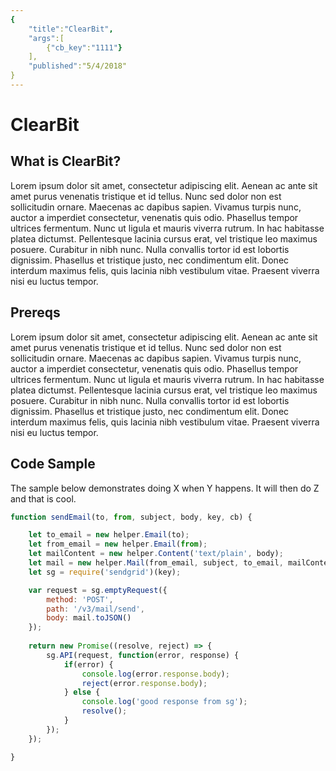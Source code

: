 ```yaml
---
{
	"title":"ClearBit",
	"args":[
		{"cb_key":"1111"}
	],
	"published":"5/4/2018"
}
---
```


# ClearBit

## What is ClearBit?

Lorem ipsum dolor sit amet, consectetur adipiscing elit. Aenean ac ante sit amet purus venenatis tristique et id tellus. Nunc sed dolor non est sollicitudin ornare. Maecenas ac dapibus sapien. Vivamus turpis nunc, auctor a imperdiet consectetur, venenatis quis odio. Phasellus tempor ultrices fermentum. Nunc ut ligula et mauris viverra rutrum. In hac habitasse platea dictumst. Pellentesque lacinia cursus erat, vel tristique leo maximus posuere. Curabitur in nibh nunc. Nulla convallis tortor id est lobortis dignissim. Phasellus et tristique justo, nec condimentum elit. Donec interdum maximus felis, quis lacinia nibh vestibulum vitae. Praesent viverra nisi eu luctus tempor.

## Prereqs

Lorem ipsum dolor sit amet, consectetur adipiscing elit. Aenean ac ante sit amet purus venenatis tristique et id tellus. Nunc sed dolor non est sollicitudin ornare. Maecenas ac dapibus sapien. Vivamus turpis nunc, auctor a imperdiet consectetur, venenatis quis odio. Phasellus tempor ultrices fermentum. Nunc ut ligula et mauris viverra rutrum. In hac habitasse platea dictumst. Pellentesque lacinia cursus erat, vel tristique leo maximus posuere. Curabitur in nibh nunc. Nulla convallis tortor id est lobortis dignissim. Phasellus et tristique justo, nec condimentum elit. Donec interdum maximus felis, quis lacinia nibh vestibulum vitae. Praesent viverra nisi eu luctus tempor.

## Code Sample

The sample below demonstrates doing X when Y happens. It will then do Z and that is cool.

```js
function sendEmail(to, from, subject, body, key, cb) {

	let to_email = new helper.Email(to);
	let from_email = new helper.Email(from);
    let mailContent = new helper.Content('text/plain', body);
    let mail = new helper.Mail(from_email, subject, to_email, mailContent);
	let sg = require('sendgrid')(key);

	var request = sg.emptyRequest({
		method: 'POST',
		path: '/v3/mail/send',
		body: mail.toJSON()
	});
        
	return new Promise((resolve, reject) => {
		sg.API(request, function(error, response) {
			if(error) {
				console.log(error.response.body);
				reject(error.response.body);
			} else {
				console.log('good response from sg');
				resolve();
			}
		});
	});

}
```